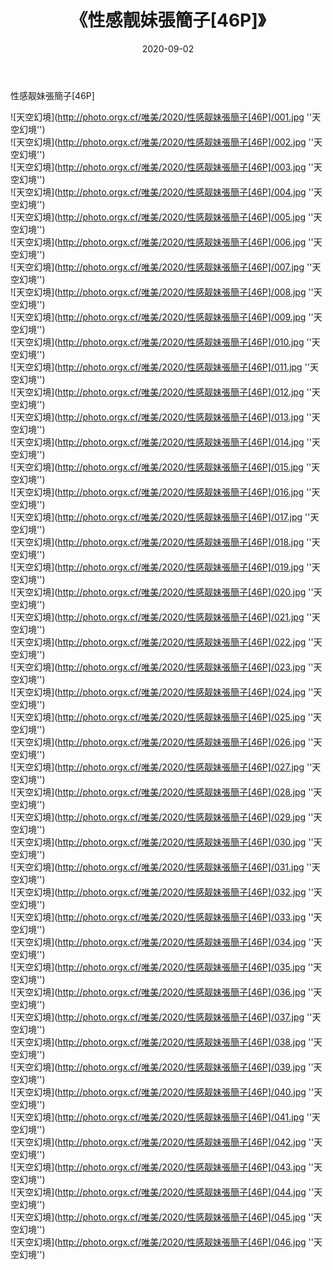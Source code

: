 ﻿---
layout: post
title:  《性感靓妹張簡子[46P]》
date:   2020-09-02
image: http://photo.orgx.cf/唯美/2020/性感靓妹張簡子[46P]/000.jpg
categories: [美女, 清纯, 唯美]
---

性感靓妹張簡子[46P]



![天空幻境](http://photo.orgx.cf/唯美/2020/性感靓妹張簡子[46P]/001.jpg ''天空幻境'') <br>
![天空幻境](http://photo.orgx.cf/唯美/2020/性感靓妹張簡子[46P]/002.jpg ''天空幻境'') <br>
![天空幻境](http://photo.orgx.cf/唯美/2020/性感靓妹張簡子[46P]/003.jpg ''天空幻境'') <br>
![天空幻境](http://photo.orgx.cf/唯美/2020/性感靓妹張簡子[46P]/004.jpg ''天空幻境'') <br>
![天空幻境](http://photo.orgx.cf/唯美/2020/性感靓妹張簡子[46P]/005.jpg ''天空幻境'') <br>
![天空幻境](http://photo.orgx.cf/唯美/2020/性感靓妹張簡子[46P]/006.jpg ''天空幻境'') <br>
![天空幻境](http://photo.orgx.cf/唯美/2020/性感靓妹張簡子[46P]/007.jpg ''天空幻境'') <br>
![天空幻境](http://photo.orgx.cf/唯美/2020/性感靓妹張簡子[46P]/008.jpg ''天空幻境'') <br>
![天空幻境](http://photo.orgx.cf/唯美/2020/性感靓妹張簡子[46P]/009.jpg ''天空幻境'') <br>
![天空幻境](http://photo.orgx.cf/唯美/2020/性感靓妹張簡子[46P]/010.jpg ''天空幻境'') <br>
![天空幻境](http://photo.orgx.cf/唯美/2020/性感靓妹張簡子[46P]/011.jpg ''天空幻境'') <br>
![天空幻境](http://photo.orgx.cf/唯美/2020/性感靓妹張簡子[46P]/012.jpg ''天空幻境'') <br>
![天空幻境](http://photo.orgx.cf/唯美/2020/性感靓妹張簡子[46P]/013.jpg ''天空幻境'') <br>
![天空幻境](http://photo.orgx.cf/唯美/2020/性感靓妹張簡子[46P]/014.jpg ''天空幻境'') <br>
![天空幻境](http://photo.orgx.cf/唯美/2020/性感靓妹張簡子[46P]/015.jpg ''天空幻境'') <br>
![天空幻境](http://photo.orgx.cf/唯美/2020/性感靓妹張簡子[46P]/016.jpg ''天空幻境'') <br>
![天空幻境](http://photo.orgx.cf/唯美/2020/性感靓妹張簡子[46P]/017.jpg ''天空幻境'') <br>
![天空幻境](http://photo.orgx.cf/唯美/2020/性感靓妹張簡子[46P]/018.jpg ''天空幻境'') <br>
![天空幻境](http://photo.orgx.cf/唯美/2020/性感靓妹張簡子[46P]/019.jpg ''天空幻境'') <br>
![天空幻境](http://photo.orgx.cf/唯美/2020/性感靓妹張簡子[46P]/020.jpg ''天空幻境'') <br>
![天空幻境](http://photo.orgx.cf/唯美/2020/性感靓妹張簡子[46P]/021.jpg ''天空幻境'') <br>
![天空幻境](http://photo.orgx.cf/唯美/2020/性感靓妹張簡子[46P]/022.jpg ''天空幻境'') <br>
![天空幻境](http://photo.orgx.cf/唯美/2020/性感靓妹張簡子[46P]/023.jpg ''天空幻境'') <br>
![天空幻境](http://photo.orgx.cf/唯美/2020/性感靓妹張簡子[46P]/024.jpg ''天空幻境'') <br>
![天空幻境](http://photo.orgx.cf/唯美/2020/性感靓妹張簡子[46P]/025.jpg ''天空幻境'') <br>
![天空幻境](http://photo.orgx.cf/唯美/2020/性感靓妹張簡子[46P]/026.jpg ''天空幻境'') <br>
![天空幻境](http://photo.orgx.cf/唯美/2020/性感靓妹張簡子[46P]/027.jpg ''天空幻境'') <br>
![天空幻境](http://photo.orgx.cf/唯美/2020/性感靓妹張簡子[46P]/028.jpg ''天空幻境'') <br>
![天空幻境](http://photo.orgx.cf/唯美/2020/性感靓妹張簡子[46P]/029.jpg ''天空幻境'') <br>
![天空幻境](http://photo.orgx.cf/唯美/2020/性感靓妹張簡子[46P]/030.jpg ''天空幻境'') <br>
![天空幻境](http://photo.orgx.cf/唯美/2020/性感靓妹張簡子[46P]/031.jpg ''天空幻境'') <br>
![天空幻境](http://photo.orgx.cf/唯美/2020/性感靓妹張簡子[46P]/032.jpg ''天空幻境'') <br>
![天空幻境](http://photo.orgx.cf/唯美/2020/性感靓妹張簡子[46P]/033.jpg ''天空幻境'') <br>
![天空幻境](http://photo.orgx.cf/唯美/2020/性感靓妹張簡子[46P]/034.jpg ''天空幻境'') <br>
![天空幻境](http://photo.orgx.cf/唯美/2020/性感靓妹張簡子[46P]/035.jpg ''天空幻境'') <br>
![天空幻境](http://photo.orgx.cf/唯美/2020/性感靓妹張簡子[46P]/036.jpg ''天空幻境'') <br>
![天空幻境](http://photo.orgx.cf/唯美/2020/性感靓妹張簡子[46P]/037.jpg ''天空幻境'') <br>
![天空幻境](http://photo.orgx.cf/唯美/2020/性感靓妹張簡子[46P]/038.jpg ''天空幻境'') <br>
![天空幻境](http://photo.orgx.cf/唯美/2020/性感靓妹張簡子[46P]/039.jpg ''天空幻境'') <br>
![天空幻境](http://photo.orgx.cf/唯美/2020/性感靓妹張簡子[46P]/040.jpg ''天空幻境'') <br>
![天空幻境](http://photo.orgx.cf/唯美/2020/性感靓妹張簡子[46P]/041.jpg ''天空幻境'') <br>
![天空幻境](http://photo.orgx.cf/唯美/2020/性感靓妹張簡子[46P]/042.jpg ''天空幻境'') <br>
![天空幻境](http://photo.orgx.cf/唯美/2020/性感靓妹張簡子[46P]/043.jpg ''天空幻境'') <br>
![天空幻境](http://photo.orgx.cf/唯美/2020/性感靓妹張簡子[46P]/044.jpg ''天空幻境'') <br>
![天空幻境](http://photo.orgx.cf/唯美/2020/性感靓妹張簡子[46P]/045.jpg ''天空幻境'') <br>
![天空幻境](http://photo.orgx.cf/唯美/2020/性感靓妹張簡子[46P]/046.jpg ''天空幻境'') <br>